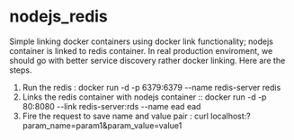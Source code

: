 # nodejs_redis
Simple linking docker containers using docker link functionality; nodejs container is linked to redis container. In real production enviroment, we should go with better service discovery rather docker linking. 
Here are the steps. 
1) Run the redis : docker run -d -p 6379:6379 --name redis-server  redis
2) Links the redis container with nodejs container :: docker run -d -p 80:8080 --link redis-server:rds --name ead ead
3) Fire the request to save name and value pair : curl localhost:?param_name=param1&param_value=value1
